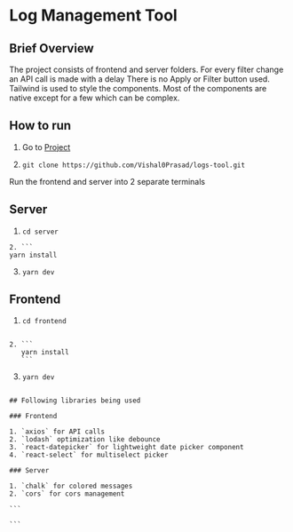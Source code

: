 # Log Management Tool

## Brief Overview

The project consists of frontend and server folders.
For every filter change an API call is made with a delay
There is no Apply or Filter button used.
Tailwind is used to style the components.
Most of the components are native except for a few which can be complex.

## How to run

1. Go to [Project](https://github.com/Vishal0Prasad/logs-tool)
2. ```
   git clone https://github.com/Vishal0Prasad/logs-tool.git
   ```

Run the frontend and server into 2 separate terminals

## Server

1. ```
   cd server
   ```

````
2. ```
yarn install
````

3. ```
   yarn dev
   ```

## Frontend

1. ```
   cd frontend
   ```

````

2. ```
   yarn install
   ```

````

3. ```
   yarn dev
   ```

````

## Following libraries being used

### Frontend

1. `axios` for API calls
2. `lodash` optimization like debounce
3. `react-datepicker` for lightweight date picker component
4. `react-select` for multiselect picker

### Server

1. `chalk` for colored messages
2. `cors` for cors management

```

```
````
